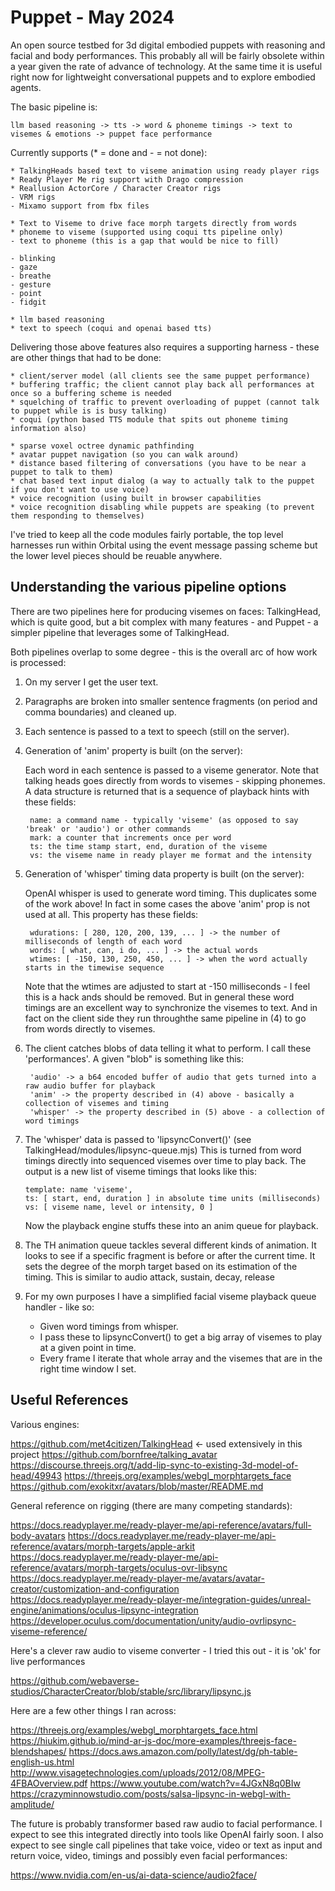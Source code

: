 # Puppet - May 2024

An open source testbed for 3d digital embodied puppets with reasoning and facial and body performances.
This probably all will be fairly obsolete within a year given the rate of advance of technology.
At the same time it is useful right now for lightweight conversational puppets and to explore embodied agents.

The basic pipeline is:

	llm based reasoning -> tts -> word & phoneme timings -> text to visemes & emotions -> puppet face performance

Currently supports (* = done and - = not done):

	* TalkingHeads based text to viseme animation using ready player rigs
	* Ready Player Me rig support with Drago compression
	* Reallusion ActorCore / Character Creator rigs
	- VRM rigs
	- Mixamo support from fbx files

	* Text to Viseme to drive face morph targets directly from words
	* phoneme to viseme (supported using coqui tts pipeline only)
	- text to phoneme (this is a gap that would be nice to fill)

	- blinking
	- gaze
	- breathe
	- gesture
	- point
	- fidgit

	* llm based reasoning
	* text to speech (coqui and openai based tts)

Delivering those above features also requires a supporting harness - these are other things that had to be done:

	* client/server model (all clients see the same puppet performance)
	* buffering traffic; the client cannot play back all performances at once so a buffering scheme is needed
	* squelching of traffic to prevent overloading of puppet (cannot talk to puppet while is is busy talking)
	* coqui (python based TTS module that spits out phoneme timing information also)

	* sparse voxel octree dynamic pathfinding
	* avatar puppet navigation (so you can walk around)
	* distance based filtering of conversations (you have to be near a puppet to talk to them)
	* chat based text input dialog (a way to actually talk to the puppet if you don't want to use voice)
	* voice recognition (using built in browser capabilities
	* voice recognition disabling while puppets are speaking (to prevent them responding to themselves)

I've tried to keep all the code modules fairly portable, the top level harnesses run within Orbital using the event message passing scheme but the lower level pieces should be reuable anywhere.

## Understanding the various pipeline options

There are two pipelines here for producing visemes on faces: TalkingHead, which is quite good, but a bit complex with many features - and Puppet - a simpler pipeline that leverages some of TalkingHead.

Both pipelines overlap to some degree - this is the overall arc of how work is processed:

1) On my server I get the user text.

2) Paragraphs are broken into smaller sentence fragments (on period and comma boundaries) and cleaned up.

3) Each sentence is passed to a text to speech (still on the server).

4) Generation of 'anim' property is built (on the server):

   Each word in each sentence is passed to a viseme generator.
   Note that talking heads goes directly from words to visemes - skipping phonemes.
   A data structure is returned that is a sequence of playback hints with these fields:

		name: a command name - typically 'viseme' (as opposed to say 'break' or 'audio') or other commands
		mark: a counter that increments once per word
   		ts: the time stamp start, end, duration of the viseme
   		vs: the viseme name in ready player me format and the intensity

5) Generation of 'whisper' timing data property is built (on the server):

   OpenAI whisper is used to generate word timing.
   This duplicates some of the work above!
   In fact in some cases the above 'anim' prop is not used at all.
   This property has these fields:

		wdurations: [ 280, 120, 200, 139, ... ]	-> the number of milliseconds of length of each word
		words: [ what, can, i do, ... ] -> the actual words
		wtimes: [ -150, 130, 250, 450, ... ] -> when the word actually starts in the timewise sequence

	Note that the wtimes are adjusted to start at -150 milliseconds - I feel this is a hack ands should be removed.
	But in general these word timings are an excellent way to synchronize the visemes to text.
	And in fact on the client side they run throughthe same pipeline in (4) to go from words directly to visemes.

6) The client catches blobs of data telling it what to perform. I call these 'performances'.
   A given "blob" is something like this:

		'audio' -> a b64 encoded buffer of audio that gets turned into a raw audio buffer for playback
		'anim' -> the property described in (4) above - basically a collection of visemes and timing
		'whisper' -> the property described in (5) above - a collection of word timings

7)	The 'whisper' data is passed to 'lipsyncConvert()' (see TalkingHead/modules/lipsync-queue.mjs)
	This is turned from word timings directly into sequenced visemes over time to play back.
	The output is a new list of viseme timings that looks like this:

		template: name 'viseme',
		ts: [ start, end, duration ] in absolute time units (milliseconds)
		vs: [ viseme name, level or intensity, 0 ]

	Now the playback engine stuffs these into an anim queue for playback.

8) The TH animation queue tackles several different kinds of animation.
   It looks to see if a specific fragment is before or after the current time.
   It sets the degree of the morph target based on its estimation of the timing.
   This is similar to audio attack, sustain, decay, release

9) For my own purposes I have a simplified facial viseme playback queue handler - like so:
   - Given word timings from whisper.
   - I pass these to lipsyncConvert() to get a big array of visemes to play at a given point in time.
   - Every frame I iterate that whole array and the visemes that are in the right time window I set.

## Useful References

Various engines:

https://github.com/met4citizen/TalkingHead <- used extensively in this project
https://github.com/bornfree/talking_avatar
https://discourse.threejs.org/t/add-lip-sync-to-existing-3d-model-of-head/49943
https://threejs.org/examples/webgl_morphtargets_face
https://github.com/exokitxr/avatars/blob/master/README.md

General reference on rigging (there are many competing standards):

https://docs.readyplayer.me/ready-player-me/api-reference/avatars/full-body-avatars
https://docs.readyplayer.me/ready-player-me/api-reference/avatars/morph-targets/apple-arkit
https://docs.readyplayer.me/ready-player-me/api-reference/avatars/morph-targets/oculus-ovr-libsync
https://docs.readyplayer.me/ready-player-me/avatars/avatar-creator/customization-and-configuration
https://docs.readyplayer.me/ready-player-me/integration-guides/unreal-engine/animations/oculus-lipsync-integration
https://developer.oculus.com/documentation/unity/audio-ovrlipsync-viseme-reference/

Here's a clever raw audio to viseme converter - I tried this out - it is 'ok' for live performances

https://github.com/webaverse-studios/CharacterCreator/blob/stable/src/library/lipsync.js

Here are a few other things I ran across:

https://threejs.org/examples/webgl_morphtargets_face.html
https://hiukim.github.io/mind-ar-js-doc/more-examples/threejs-face-blendshapes/
https://docs.aws.amazon.com/polly/latest/dg/ph-table-english-us.html
http://www.visagetechnologies.com/uploads/2012/08/MPEG-4FBAOverview.pdf
https://www.youtube.com/watch?v=4JGxN8q0BIw
https://crazyminnowstudio.com/posts/salsa-lipsync-in-webgl-with-amplitude/ 

The future is probably transformer based raw audio to facial performance. I expect to see this integrated directly into tools like OpenAI fairly soon. I also expect to see single call pipelines that take voice, video or text as input and return voice, video, timings and possibly even facial performances:

https://www.nvidia.com/en-us/ai-data-science/audio2face/

